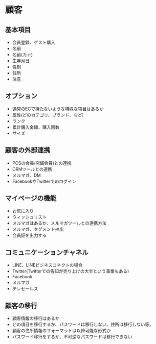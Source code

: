 # 顧客

## 基本項目
- 会員登録、ゲスト購入
- 名前
- 名前(カナ)
- 生年月日
- 性別
- 住所
- 注意


## オプション
- 通常のECで持たないような特殊な項目はあるか
- 属性(どのカテゴリ、ブランド、など)
- ランク
- 累計購入金額、購入回数
- サイズ


## 顧客の外部連携 
- POSの会員(店舗会員)との連携
- CRMツールとの連携
- メルマガ、DM
- FacebookやTwitterでのログイン


## マイページの機能
- お気に入り
- ウィッシュリスト
- メルマガはあるか、メルマガツールとの連携方法
- メルマガ、セグメント抽出
- 会員証を出力する


## コミュニケーションチャネル
- LINE、LINEビジネスコネクトの場合
- Twitter(Twitterでの告知が売り上げの大半という事業もある)
- Facebook
- メルマガ
- テレセールス


## 顧客の移行 
- 顧客情報の移行はあるか
- どの項目を移行するか、パスワードは移行しない、住所は移行しない等。
- 顧客の住所情報のフォーマットは以降可能な形式か
- パスワード移行をするか、不可逆なパスワードは移行できない

